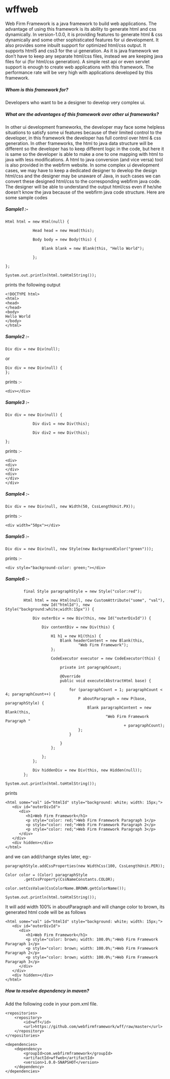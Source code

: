 # wffweb

Web Firm Framework is a java framework to build web applications. The advantage of using this framework is its ability to generate html and css dynamically. In version-1.0.0, it is providing features to generate html & css dynamically and some other sophisticated features for ui development. It also provides some inbuilt support for optimized html/css output. It supports html5 and css3 for the ui generation.  As it is java framework we don’t have to keep any separate html/css files, instead we are keeping java files for ui (for html/css generation). A simple rest api or even servlet support is enough to create web applications with this framework. The performance rate will be very high with applications developed by this framework.

##### Whom is this framework for?
Developers who want to be a designer to develop very complex ui.


##### What are the advantages of this framework over other ui frameworks?
In other ui development frameworks, the developer may face some helpless situations to satisfy some ui features because of their limited control to the developer, in this framework the developer has full control over html & css generation. In other frameworks, the html to java data structure will be different so the developer has to keep different logic in the code, but here it is same so the developer is able to make a one to one mapping with html to java with less modifications. A html to java conversion (and vice versa) tool is also provided in the webfirm website. In some complex ui development cases, we may have to keep a dedicated designer to develop the design html/css and the designer may be unaware of Java, in such cases we can convert these designed html/css to the corresponding webfirm java code. The designer will be able to understand the output html/css even if he/she doesn’t know the java because of the webfirm java code structure. Here are some sample codes

##### Sample1 :-
~~~
Html html = new Html(null) {
       	 
        	Head head = new Head(this);
       	 
        	Body body = new Body(this) {
           	 
            	Blank blank = new Blank(this, "Hello World");
           	 
        	};
       	 
};

System.out.println(html.toHtmlString()); 
~~~
prints the following output
~~~
<!DOCTYPE html>
<html>
<head>
</head>
<body>
Hello World
</body>
</html>
~~~

##### Sample2 :-
~~~
Div div = new Div(null); 
~~~
or 
~~~
Div div = new Div(null) {
};
~~~
prints :- 
~~~
<div></div>
~~~

##### Sample3 :-
~~~
Div div = new Div(null) {
       	 
        	Div div1 = new Div(this);  
       	 
        	Div div2 = new Div(this);
       	 
};
~~~
prints :- 
~~~
<div>
<div>
</div>
<div>
</div>
</div>
~~~
##### Sample4 :-
~~~
Div div = new Div(null, new Width(50, CssLengthUnit.PX));
~~~
prints :- 
~~~
<div width="50px"></div>
~~~

##### Sample5 :-
~~~
Div div = new Div(null, new Style(new BackgroundColor("green")));
~~~
prints :- 
~~~
<div style="background-color: green;"></div>
~~~

##### Sample6 :-
```
        final Style paragraphStyle = new Style("color:red");

        Html html = new Html(null, new CustomAttribute("some", "val"),
                new Id("htmlId"), new Style("background:white;width:15px")) {

            Div outerDiv = new Div(this, new Id("outerDivId")) {

                Div contentDiv = new Div(this) {

                    H1 h1 = new H1(this) {
                        Blank headerContent = new Blank(this,
                                "Web Firm Framework");
                    };

                    CodeExecutor executor = new CodeExecutor(this) {

                        private int paragraphCount;

                        @Override
                        public void execute(AbstractHtml base) {

                            for (paragraphCount = 1; paragraphCount < 4; paragraphCount++) {
                                P aboutParagraph = new P(base, paragraphStyle) {
                                    Blank paragraphContent = new Blank(this,
                                            "Web Firm Framework Paragraph "
                                                    + paragraphCount);
                                };
                            }

                        }
                    };

                };
            };

            Div hiddenDiv = new Div(this, new Hidden(null));
        };
        
System.out.println(html.toHtmlString());
```
prints

```
<html some="val" id="htmlId" style="background: white; width: 15px;">
   <div id="outerDivId">
      <div>
         <h1>Web Firm Framework</h1>
         <p style="color: red;">Web Firm Framework Paragraph 1</p>
         <p style="color: red;">Web Firm Framework Paragraph 2</p>
         <p style="color: red;">Web Firm Framework Paragraph 3</p>
      </div>
   </div>
   <div hidden></div>
</html>
```
and we can add/change styles later, eg:-
```
paragraphStyle.addCssProperties(new WidthCss(100, CssLengthUnit.PER));

Color color = (Color) paragraphStyle
        .getCssProperty(CssNameConstants.COLOR);
        
color.setCssValue(CssColorName.BROWN.getColorName());

System.out.println(html.toHtmlString());

```
It will add width 100% in aboutParagraph and will change color to brown, its generated html code will be as follows

```
<html some="val" id="htmlId" style="background: white; width: 15px;">
   <div id="outerDivId">
      <div>
         <h1>Web Firm Framework</h1>
         <p style="color: brown; width: 100.0%;">Web Firm Framework Paragraph 1</p>
         <p style="color: brown; width: 100.0%;">Web Firm Framework Paragraph 2</p>
         <p style="color: brown; width: 100.0%;">Web Firm Framework Paragraph 3</p>
      </div>
   </div>
   <div hidden></div>
</html>
```


##### How to resolve dependency in maven?
Add the following code in your pom.xml file. 
```
<repositories>
	<repository>
		<id>wff</id>
		<url>https://github.com/webfirmframework/wff/raw/master</url>
	</repository>
</repositories>

<dependencies>
	<dependency>
		<groupId>com.webfirmframework</groupId>
		<artifactId>wffweb</artifactId>
		<version>1.0.0-SNAPSHOT</version>
	</dependency>
</dependencies>
```

